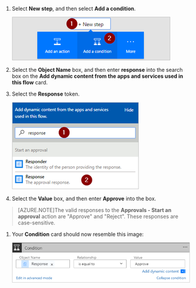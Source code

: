 <!--### Add a condition-->

1. Select **New step**, and then select **Add a condition**.

     ![add condition](./media/modern-approvals/add-response-condition.png)

1. Select the **Object Name** box, and then enter **response** into the search box on the **Add dynamic content from the apps and services used in this flow** card.

1. Select the **Response** token.

     ![select response token](./media/modern-approvals/search-for-response.png)

1. Select the **Value** box, and then enter **Approve** into the box.

> [AZURE.NOTE]The valid responses to the **Approvals - Start an approval** action are "Approve" and "Reject". These responses are case-sensitive.

1. Your **Condition** card should now resemble this image:

     ![](./media/modern-approvals/response-condition-test.png)
